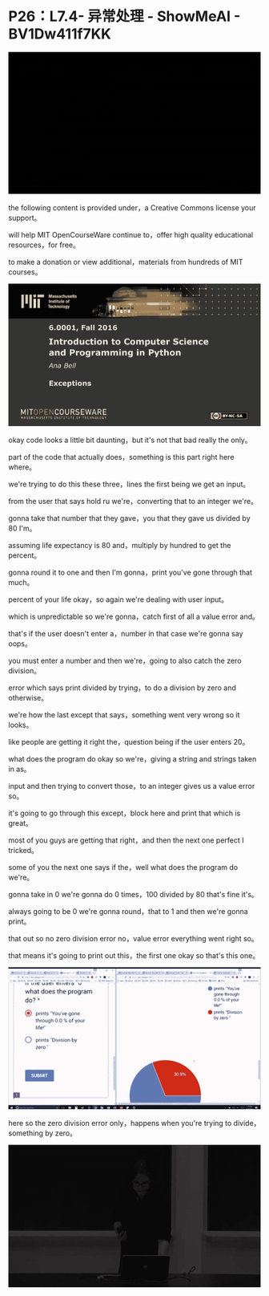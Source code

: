 # P26：L7.4- 异常处理 - ShowMeAI - BV1Dw411f7KK

![](img/c5feeafac651b357124dc1270cf31c84_0.png)

the following content is provided under，a Creative Commons license your support。

will help MIT OpenCourseWare continue to，offer high quality educational resources，for free。

to make a donation or view additional，materials from hundreds of MIT courses。



![](img/c5feeafac651b357124dc1270cf31c84_2.png)

okay code looks a little bit daunting，but it's not that bad really the only。

part of the code that actually does，something is this part right here where。

we're trying to do this these three，lines the first being we get an input。

from the user that says hold ru we're，converting that to an integer we're。

gonna take that number that they gave，you that they gave us divided by 80 I'm。

assuming life expectancy is 80 and，multiply by hundred to get the percent。

gonna round it to one and then I'm gonna，print you've gone through that much。

percent of your life okay，so again we're dealing with user input。

which is unpredictable so we're gonna，catch first of all a value error and。

that's if the user doesn't enter a，number in that case we're gonna say oops。

you must enter a number and then we're，going to also catch the zero division。

error which says print divided by trying，to do a division by zero and otherwise。

we're how the last except that says，something went very wrong so it looks。

like people are getting it right the，question being if the user enters 20。

what does the program do okay so we're，giving a string and strings taken in as。

input and then trying to convert those，to an integer gives us a value error so。

it's going to go through this except，block here and print that which is great。

most of you guys are getting that right，and then the next one perfect I tricked。

some of you the next one says if the，well what does the program do we're。

gonna take in 0 we're gonna do 0 times，100 divided by 80 that's fine it's。

always going to be 0 we're gonna round，that to 1 and then we're gonna print。

that out so no zero division error no，value error everything went right so。

that means it's going to print out this，the first one okay so that's this one。



![](img/c5feeafac651b357124dc1270cf31c84_4.png)

here so the zero division error only，happens when you're trying to divide，something by zero。



![](img/c5feeafac651b357124dc1270cf31c84_6.png)